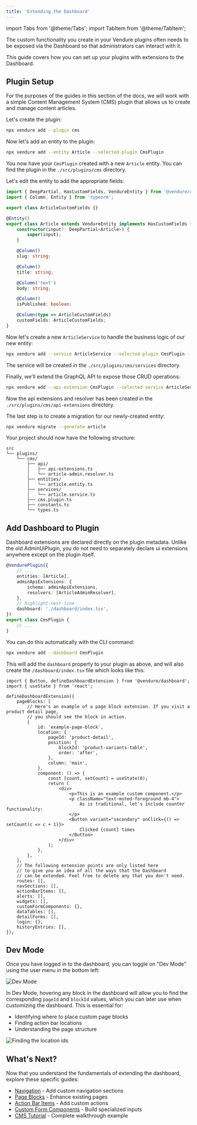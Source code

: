 ```yaml
---
title: 'Extending the Dashboard'
---
```


import Tabs from '@theme/Tabs';
import TabItem from '@theme/TabItem';

The custom functionality you create in your Vendure plugins often needs to be exposed via the Dashboard so that
administrators can interact with it.

This guide covers how you can set up your plugins with extensions to the Dashboard.

## Plugin Setup

For the purposes of the guides in this section of the docs, we will work with a simple Content Management System (CMS)
plugin that allows us to create and manage content articles.

Let's create the plugin:

```bash
npx vendure add --plugin cms
```

Now let's add an entity to the plugin:

```bash
npx vendure add --entity Article --selected-plugin CmsPlugin
```

You now have your `CmsPlugin` created with a new `Article` entity. You can find the plugin in the `./src/plugins/cms` directory.

Let's edit the entity to add the appropriate fields:

```ts title="src/plugins/cms/entities/article.entity.ts"
import { DeepPartial, HasCustomFields, VendureEntity } from '@vendure/core';
import { Column, Entity } from 'typeorm';

export class ArticleCustomFields {}

@Entity()
export class Article extends VendureEntity implements HasCustomFields {
    constructor(input?: DeepPartial<Article>) {
        super(input);
    }

    @Column()
    slug: string;

    @Column()
    title: string;

    @Column('text')
    body: string;

    @Column()
    isPublished: boolean;

    @Column(type => ArticleCustomFields)
    customFields: ArticleCustomFields;
}
```

Now let's create a new `ArticleService` to handle the business logic of our new entity:

```bash
npx vendure add --service ArticleService --selected-plugin CmsPlugin --selected-entity Article
```

The service will be created in the `./src/plugins/cms/services` directory.

Finally, we'll extend the GraphQL API to expose those CRUD operations:

```bash
npx vendure add --api-extension CmsPlugin --selected-service ArticleService --query-name ArticleQuery
```

Now the api extensions and resolver has been created in the `./src/plugins/cms/api-extensions` directory.

The last step is to create a migration for our newly-created entity:

```bash
npx vendure migrate --generate article
```

Your project should now have the following structure:

```
src
└── plugins/
    └── cms/
        ├── api/
        │   ├── api-extensions.ts
        │   └── article-admin.resolver.ts
        ├── entities/
        │   └── article.entity.ts
        ├── services/
        │   └── article.service.ts
        ├── cms.plugin.ts
        ├── constants.ts
        └── types.ts
```

## Add Dashboard to Plugin

Dashboard extensions are declared directly on the plugin metadata. Unlike the old AdminUiPlugin, you do not need to separately
declare ui extensions anywhere except on the plugin itself.

```ts title="src/plugins/cms/cms.plugin.ts"
@VendurePlugin({
    // ...
    entities: [Article],
    adminApiExtensions: {
        schema: adminApiExtensions,
        resolvers: [ArticleAdminResolver],
    },
    // highlight-next-line
    dashboard: './dashboard/index.tsx',
})
export class CmsPlugin {
    // ...
}
```

You can do this automatically with the CLI command:

```bash
npx vendure add --dashboard CmsPlugin
```

This will add the `dashboard` property to your plugin as above, and will also create the `/dashboard/index.tsx` file
which looks like this:

```tsx title="src/plugins/cms/dashboard/index.tsx"
import { Button, defineDashboardExtension } from '@vendure/dashboard';
import { useState } from 'react';

defineDashboardExtension({
    pageBlocks: [
        // Here's an example of a page block extension. If you visit a product detail page,
        // you should see the block in action.
        {
            id: 'example-page-block',
            location: {
                pageId: 'product-detail',
                position: {
                    blockId: 'product-variants-table',
                    order: 'after',
                },
                column: 'main',
            },
            component: () => {
                const [count, setCount] = useState(0);
                return (
                    <div>
                        <p>This is an example custom component.</p>
                        <p className="text-muted-foreground mb-4">
                            As is traditional, let's include counter functionality:
                        </p>
                        <Button variant="secondary" onClick={() => setCount(c => c + 1)}>
                            Clicked {count} times
                        </Button>
                    </div>
                );
            },
        },
    ],
    // The following extension points are only listed here
    // to give you an idea of all the ways that the Dashboard
    // can be extended. Feel free to delete any that you don't need.
    routes: [],
    navSections: [],
    actionBarItems: [],
    alerts: [],
    widgets: [],
    customFormComponents: {},
    dataTables: [],
    detailForms: [],
    login: {},
    historyEntries: [],
});

```

## Dev Mode

Once you have logged in to the dashboard, you can toggle on "Dev Mode" using the user menu in the bottom left:

![Dev Mode](./dev-mode.webp)

In Dev Mode, hovering any block in the dashboard will allow you to find the corresponding `pageId` and `blockId` values, which you can later use when customizing the dashboard. This is essential for:

- Identifying where to place custom page blocks
- Finding action bar locations
- Understanding the page structure

![Finding the location ids](./location-id.webp)

## What's Next?

Now that you understand the fundamentals of extending the dashboard, explore these specific guides:

- [Navigation](/guides/extending-the-dashboard/navigation/) - Add custom navigation sections
- [Page Blocks](/guides/extending-the-dashboard/page-blocks/) - Enhance existing pages
- [Action Bar Items](/guides/extending-the-dashboard/action-bar-items/) - Add custom actions
- [Custom Form Components](/guides/extending-the-dashboard/custom-form-components/) - Build specialized inputs
- [CMS Tutorial](/guides/extending-the-dashboard/cms-tutorial/) - Complete walkthrough example
